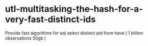 # utl-multitasking-the-hash-for-a-very-fast-distinct-ids
Provide fast algorithms for sql select distinct pid from have ( 1 billion observations 50gb )
